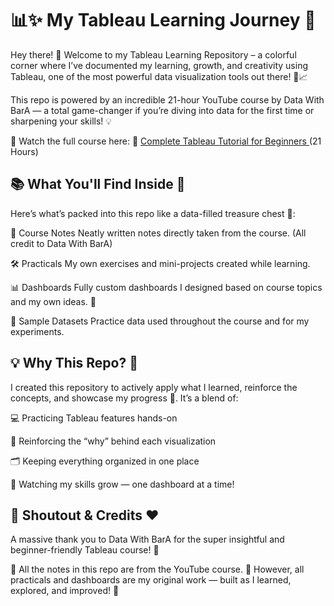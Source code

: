 # 📊✨ My Tableau Learning Journey 🚀
Hey there! 👋
Welcome to my Tableau Learning Repository – a colorful corner where I’ve documented my learning,
growth, and creativity using Tableau, one of the most powerful data visualization tools out there! 🎨📈

This repo is powered by an incredible 21-hour YouTube course by Data With BarA — a total game-changer if
you’re diving into data for the first time or sharpening your skills! 💡

🎥 Watch the full course here: 📘 [Complete Tableau Tutorial for Beginners ](https://www.youtube.com/watch?v=K3pXnbniUcM&list=PLaiHzIpb6jMkoS0UyR25VKEjRB-EnKVEK&index=11)(21 Hours)

## 📚 What You'll Find Inside 🧐
Here’s what’s packed into this repo like a data-filled treasure chest 🧳:

📝 Course Notes
Neatly written notes directly taken from the course.
(All credit to Data With BarA)

🛠️ Practicals
My own exercises and mini-projects created while learning.

📊 Dashboards
Fully custom dashboards I designed based on course topics and my own ideas. 🎨

📁 Sample Datasets
Practice data used throughout the course and for my experiments.

## 💡 Why This Repo? 🤔

I created this repository to actively apply what I learned, reinforce the concepts, and showcase my progress 📶. It’s a blend of:

💻 Practicing Tableau features hands-on

🧠 Reinforcing the “why” behind each visualization

🗂️ Keeping everything organized in one place

🌱 Watching my skills grow — one dashboard at a time!


## 🙌 Shoutout & Credits ❤️

A massive thank you to Data With BarA for the super insightful and beginner-friendly Tableau course! 🙏

📝 All the notes in this repo are from the YouTube course.
🧠 However, all practicals and dashboards are my original work — built as I learned, explored, and improved! 💪
